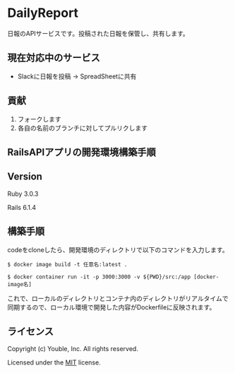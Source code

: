 # DailyReport

日報のAPIサービスです。投稿された日報を保管し、共有します。

## 現在対応中のサービス

* Slackに日報を投稿 → SpreadSheetに共有

## 貢献

1. フォークします
2. 各自の名前のブランチに対してプルリクします


## RailsAPIアプリの開発環境構築手順

## Version

Ruby 3.0.3

Rails 6.1.4

## 構築手順

codeをcloneしたら、開発環境のディレクトリで以下のコマンドを入力します。
```
$ docker image build -t 任意名:latest .
```

```
$ docker container run -it -p 3000:3000 -v ${PWD}/src:/app [docker-image名]
```

これで、ローカルのディレクトリとコンテナ内のディレクトリがリアルタイムで同期するので、ローカル環境で開発した内容がDockerfileに反映されます。

## ライセンス

Copyright (c) Youble, Inc. All rights reserved.

Licensed under the [MIT](LICENSE.txt) license.
